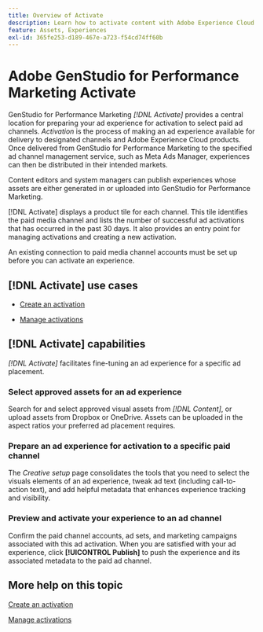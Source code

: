 ```yaml
---
title: Overview of Activate
description: Learn how to activate content with Adobe Experience Cloud and third-party applications.
feature: Assets, Experiences
exl-id: 365fe253-d189-467e-a723-f54cd74ff60b
---
```

# Adobe GenStudio for Performance Marketing Activate

GenStudio for Performance Marketing _[!DNL Activate]_ provides a central location for preparing your ad experience for activation to select paid ad channels. _Activation_ is the process of making an ad experience available for delivery to designated channels and Adobe Experience Cloud products. Once delivered from GenStudio for Performance Marketing to the specified ad channel management service, such as Meta Ads Manager, experiences can then be distributed in their intended markets.

Content editors and system managers can publish experiences whose assets are either generated in or uploaded into GenStudio for Performance Marketing.

[!DNL Activate] displays a product tile for each channel. This tile identifies the paid media channel and lists the number of successful ad activations that has occurred in the past 30 days. It also provides an entry point for managing activations and creating a new activation.

An existing connection to paid media channel accounts must be set up before you can activate an experience.

## [!DNL Activate] use cases

* [Create an activation](create-activations.md)

* [Manage activations](manage-activations.md)

## [!DNL Activate] capabilities

_[!DNL Activate]_ facilitates fine-tuning an ad experience for a specific ad placement.

### Select approved assets for an ad experience

Search for and select approved visual assets from _[!DNL Content]_, or upload assets from Dropbox or OneDrive. Assets can be uploaded in the aspect ratios your preferred ad placement requires.

### Prepare an ad experience for activation to a specific paid channel

The _Creative setup_ page consolidates the tools that you need to select the visuals elements of an ad experience, tweak ad text (including call-to-action text), and add helpful metadata that enhances experience tracking and visibility.

### Preview and activate your experience to an ad channel

Confirm the paid channel accounts, ad sets, and marketing campaigns associated with this ad activation. When you are satisfied with your ad experience, click **[!UICONTROL Publish]** to push the experience and its associated metadata to the paid ad channel.

## More help on this topic

[Create an activation](create-activations.md)

[Manage activations](manage-activations.md)
